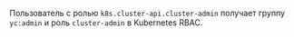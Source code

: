 Пользователь с ролью `k8s.cluster-api.cluster-admin` получает группу `yc:admin` и роль `cluster-admin` в Kubernetes RBAC.